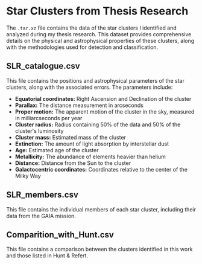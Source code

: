 <h1>Star Clusters from Thesis Research</h1>

<p>The <code>.tar.xz</code> file contains the data of the star clusters I identified and analyzed during my thesis research. This dataset provides comprehensive details on the physical and astrophysical properties of these clusters, along with the methodologies used for detection and classification.</p>

<h2>SLR_catalogue.csv</h2>

<p>This file contains the positions and astrophysical parameters of the star clusters, along with the associated errors. The parameters include:</p>

<ul>
  <li><strong>Equatorial coordinates:</strong> Right Ascension and Declination of the cluster</li>
  <li><strong>Parallax:</strong> The distance measurement in arcseconds</li>
  <li><strong>Proper motion:</strong> The apparent motion of the cluster in the sky, measured in milliarcseconds per year</li>
  <li><strong>Cluster radius:</strong> Radius containing 50% of the data and 50% of the cluster's luminosity</li>
  <li><strong>Cluster mass:</strong> Estimated mass of the cluster</li>
  <li><strong>Extinction:</strong> The amount of light absorption by interstellar dust</li>
  <li><strong>Age:</strong> Estimated age of the cluster</li>
  <li><strong>Metallicity:</strong> The abundance of elements heavier than helium</li>
  <li><strong>Distance:</strong> Distance from the Sun to the cluster</li>
  <li><strong>Galactocentric coordinates:</strong> Coordinates relative to the center of the Milky Way</li>
</ul>

<h2>SLR_members.csv</h2>

<p>This file contains the individual members of each star cluster, including their data from the GAIA mission.</p>


<h2>Comparition_with_Hunt.csv</h2>

<p>This file contains a comparison between the clusters identified in this work and those listed in Hunt & Refert.</p>
